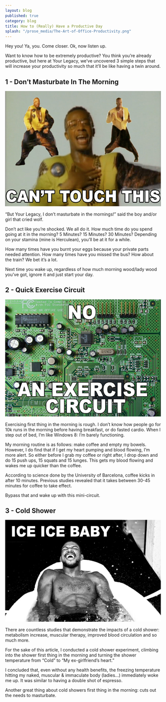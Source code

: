 ```yaml
---
layout: blog
published: true
category: blog
title: How to (Really) Have a Productive Day
splash: "/prose_media/The-Art-of-Office-Productivity.png"
---
```


Hey you! Ya, you. Come closer. Ok, now listen up.

Want to know how to be extremely productive? You think you’re already productive, but here at Your Legacy, we’ve uncovered 3 simple steps that will increase your productivity so much that it’ll be like having a twin around. 

## 1 - Don’t Masturbate In The Morning

![MCHAMMER.jpg](/prose_media/MCHAMMER.jpg)

“But Your Legacy, I don’t masturbate in the mornings!” said the boy and/or girl that cried wolf.

Don’t act like you’re shocked. We all do it.  How much time do you spend going at it in the morning? 5 Minutes? 15 Minutes? 30 Minutes? Depending on your stamina (mine is Herculean), you’ll be at it for a while.

How many times have you burnt your eggs because your private parts needed attention. How many times have you missed the bus? How about the train? We bet it’s a lot.

Next time you wake up, regardless of how much morning wood/lady wood you’ve got, ignore it and just start your day.

## 2 - Quick Exercise Circuit

![circuit.jpg](/prose_media/circuit.jpg)

Exercising first thing in the morning is rough. I don’t know how people go for 10k runs in the morning before having breakfast, or do fasted cardio.  When I step out of bed, I’m like Windows 8: I’m barely functioning. 

My morning routine is as follows: make coffee and empty my bowels. 
However, I do find that if I get my heart pumping and blood flowing, I’m more alert. So either before I grab my coffee or right after, I drop down and do 15 push ups, 15 squats and 15 lunges. This gets my blood flowing and wakes me up quicker than the coffee.  

According to science done by the University of Barcelona, coffee kicks in after 10 minutes. Previous studies revealed that it takes between 30-45 minutes for coffee to take effect.

Bypass that and wake up with this mini-circuit. 

## 3 - Cold Shower

![iceicebaby.jpg](/prose_media/iceicebaby.jpg)

There are countless studies that demonstrate the impacts of a cold shower: metabolism increase, muscular therapy, improved blood circulation and so much more. 

For the sake of this article, I conducted a cold shower experiment, climbing into the shower first thing in the morning and turning the shower temperature from “Cold” to “My ex-girlfriend’s heart.” 

I concluded that, even without any health benefits, the freezing temperature hitting my naked, muscular & immaculate body (ladies…) immediately woke me up. It was similar to having a double shot of espresso.

Another great thing about cold showers first thing in the morning: cuts out the needs to masturbate.